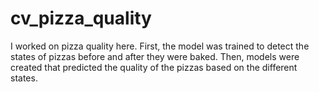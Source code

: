 # cv_pizza_quality
I worked on pizza quality here. First, the model was trained to detect the states of pizzas before and after they were baked. Then, models were created that predicted the quality of the pizzas based on the different states.
